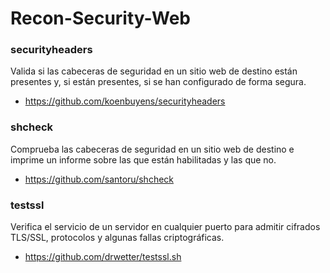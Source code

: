 # Recon-Security-Web

### securityheaders
Valida si las cabeceras de seguridad en un sitio web de destino están presentes y, si están presentes, si se han configurado de forma segura. 
- https://github.com/koenbuyens/securityheaders

### shcheck
Comprueba las cabeceras de seguridad en un sitio web de destino e imprime un informe sobre las que están habilitadas y las que no. 
- https://github.com/santoru/shcheck

### testssl
Verifica el servicio de un servidor en cualquier puerto para admitir cifrados TLS/SSL, protocolos y algunas fallas criptográficas.
- https://github.com/drwetter/testssl.sh
